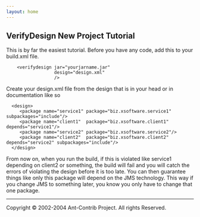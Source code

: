 ```yaml
---
layout: home
---
```

VerifyDesign New Project Tutorial
---------------------------------

This is by far the easiest tutorial. Before you have any code, add this to your build.xml file.

        <verifydesign jar="yourjarname.jar"
                      design="design.xml" 
                      />

Create your design.xml file from the design that is in your head or in documentation like so

      <design>
         <package name="service1" package="biz.xsoftware.service1" subpackages="include"/>
         <package name="client1"  package="biz.xsoftware.client1"  depends="service1"/>
         <package name="service2" package="biz.xsoftware.service2"/>
         <package name="client2"  package="biz.xsoftware.client2"  depends="service2" subpackages="include"/>
      </design>

From now on, when you run the build, if this is violated like service1 depending on client2 or something, the build will fail and you will catch the errors of violating the design before it is too late. You can then guarantee things like only this package will depend on the JMS technology. This way if you change JMS to something later, you know you only have to change that one package.

------------------------------------------------------------------------

Copyright © 2002-2004 Ant-Contrib Project. All rights Reserved.
